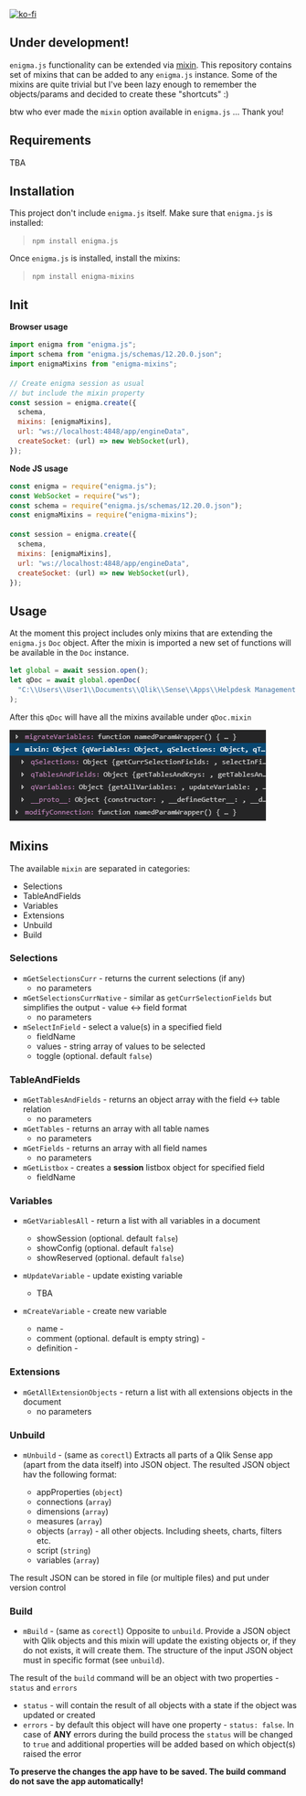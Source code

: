 [![ko-fi](https://www.ko-fi.com/img/githubbutton_sm.svg)](https://ko-fi.com/T6T0148ZP)

## **Under development!**

`enigma.js` functionality can be extended via [mixin](https://github.com/qlik-oss/enigma.js/blob/41c33604f7e384d0a34a502bd29e9f3db94dd9d2/docs/api.md#mixins). This repository contains set of mixins that can be added to any `enigma.js` instance. Some of the mixins are quite trivial but I've been lazy enough to remember the objects/params and decided to create these "shortcuts" :)

btw who ever made the `mixin` option available in `enigma.js` ... Thank you!

## Requirements

TBA

## Installation

This project don't include `enigma.js` itself. Make sure that `enigma.js` is installed:

> `npm install enigma.js`

Once `enigma.js` is installed, install the mixins:

> `npm install enigma-mixins`

## Init

**Browser usage**

```javascript
import enigma from "enigma.js";
import schema from "enigma.js/schemas/12.20.0.json";
import enigmaMixins from "enigma-mixins";

// Create enigma session as usual
// but include the mixin property
const session = enigma.create({
  schema,
  mixins: [enigmaMixins],
  url: "ws://localhost:4848/app/engineData",
  createSocket: (url) => new WebSocket(url),
});
```

**Node JS usage**

```javascript
const enigma = require("enigma.js");
const WebSocket = require("ws");
const schema = require("enigma.js/schemas/12.20.0.json");
const enigmaMixins = require("enigma-mixins");

const session = enigma.create({
  schema,
  mixins: [enigmaMixins],
  url: "ws://localhost:4848/app/engineData",
  createSocket: (url) => new WebSocket(url),
});
```

## Usage

At the moment this project includes only mixins that are extending the `enigma.js` `Doc` object. After the mixin is imported a new set of functions will be available in the `Doc` instance.

```javascript
let global = await session.open();
let qDoc = await global.openDoc(
  "C:\\Users\\User1\\Documents\\Qlik\\Sense\\Apps\\Helpdesk Management.qvf"
);
```

After this `qDoc` will have all the mixins available under `qDoc.mixin`

![mixin](https://raw.githubusercontent.com/countnazgul/enigma-mixin/master/src/images/mixin.png)

## Mixins

The available `mixin` are separated in categories:

- Selections
- TableAndFields
- Variables
- Extensions
- Unbuild
- Build

### Selections

- `mGetSelectionsCurr` - returns the current selections (if any)
  - no parameters
- `mGetSelectionsCurrNative` - similar as `getCurrSelectionFields` but simplifies the output - value <-> field format
  - no parameters
- `mSelectInField` - select a value(s) in a specified field
  - fieldName
  - values - string array of values to be selected
  - toggle (optional. default `false`)

### TableAndFields

- `mGetTablesAndFields` - returns an object array with the field <-> table relation
  - no parameters
- `mGetTables` - returns an array with all table names
  - no parameters
- `mGetFields` - returns an array with all field names
  - no parameters
- `mGetListbox` - creates a **session** listbox object for specified field
  - fieldName

### Variables

- `mGetVariablesAll` - return a list with all variables in a document
  - showSession (optional. default `false`)
  - showConfig (optional. default `false`)
  - showReserved (optional. default `false`)
- `mUpdateVariable` - update existing variable

  - TBA

- `mCreateVariable` - create new variable
  - name -
  - comment (optional. default is empty string) -
  - definition -

### Extensions

- `mGetAllExtensionObjects` - return a list with all extensions objects in the document
  - no parameters

### Unbuild

* `mUnbuild` - (same as `corectl`) Extracts all parts of a Qlik Sense app (apart from the data itself) into JSON object. The resulted JSON object hav the following format:

    - appProperties (`object`)
    - connections (`array`)
    - dimensions (`array`)
    - measures (`array`)
    - objects (`array`) - all other objects. Including sheets, charts, filters etc.
    - script (`string`)
    - variables (`array`)

The result JSON can be stored in file (or multiple files) and put under version control

### Build

* `mBuild` - (same as `corectl`) Opposite to `unbuild`. Provide a JSON object with Qlik objects and this mixin will update the existing objects or, if they do not exists, it will create them. The structure of the input JSON object must in specific format (see `unbuild`). 

The result of the `build` command will be an object with two properties - `status` and `errors`

* `status` - will contain the result of all objects with a state if the object was updated or created
* `errors` - by default this object will have one property - `status: false`. In case of **ANY** errors during the build process the `status` will be changed to `true` and additional properties will be added based on which object(s) raised the error

**To preserve the changes the app have to be saved. The build command do not save the app automatically!**
